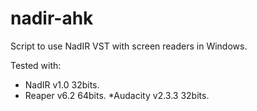 # nadir-ahk
Script to use NadIR VST with screen readers in Windows.

Tested with:
* NadIR v1.0 32bits.
* Reaper v6.2 64bits.
*Audacity v2.3.3 32bits.